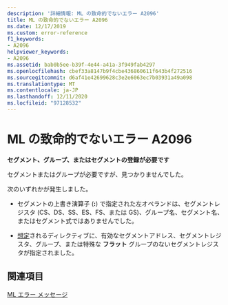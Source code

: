 ```yaml
---
description: '詳細情報: ML の致命的でないエラー A2096'
title: ML の致命的でないエラー A2096
ms.date: 12/17/2019
ms.custom: error-reference
f1_keywords:
- A2096
helpviewer_keywords:
- A2096
ms.assetid: bab0b5ee-b39f-4e44-a41a-3f949fab4297
ms.openlocfilehash: cbef33a8147b9f4cbe436860611f643b4f272516
ms.sourcegitcommit: d6af41e42699628c3e2e6063ec7b03931a49a098
ms.translationtype: MT
ms.contentlocale: ja-JP
ms.lasthandoff: 12/11/2020
ms.locfileid: "97128532"
---
```

# <a name="ml-nonfatal-error-a2096"></a>ML の致命的でないエラー A2096

**セグメント、グループ、またはセグメントの登録が必要です**

セグメントまたはグループが必要ですが、見つかりませんでした。

次のいずれかが発生しました。

- セグメントの上書き演算子 (**:**) で指定された左オペランドは、セグメントレジスタ (CS、DS、SS、ES、FS、または GS)、グループ名、セグメント名、またはセグメント式ではありませんでした。

- [想定](assume.md)されるディレクティブに、有効なセグメントアドレス、セグメントレジスタ、グループ、または特殊な **フラット** グループのないセグメントレジスタが指定されました。

## <a name="see-also"></a>関連項目

[ML エラー メッセージ](ml-error-messages.md)
